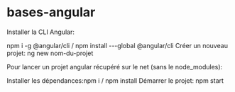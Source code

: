 # bases-angular


    

	
Installer la CLI Angular: 

npm i -g @angular/cli / npm install ---global @angular/cli
Créer un nouveau projet: ng new nom-du-projet

Pour lancer un projet angular récupéré sur le net (sans le node_modules): 

Installer les dépendances:npm i / npm install
Démarrer le projet: npm start 

